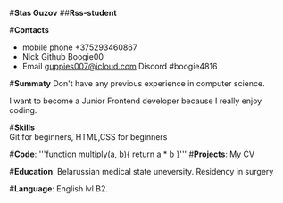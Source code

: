 #**Stas Guzov**
##**Rss-student**

#**Contacts**
* mobile phone +375293460867  
* Nick Github Boogie00  
* Email  guppies007@icloud.com Discord #boogie4816

#**Summaty**
Don't have any previous experience in computer science. 

I want to become a Junior Frontend developer because I really enjoy coding. 

#**Skills**                                
Git for beginners, HTML,CSS for beginners

#**Code**:
'''function multiply(a, b){
                return a * b
                }'''
#**Projects**: My CV

#**Education**:
Belarussian medical state uneversity. Residency in surgery

#**Language**:
English lvl B2. 
